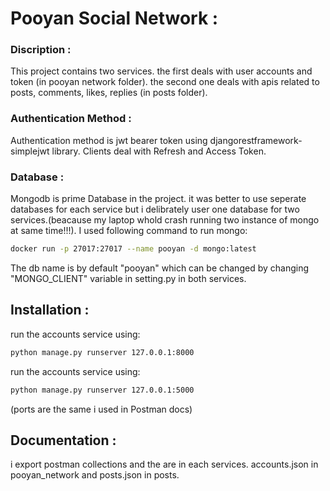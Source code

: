 # Pooyan Social Network :
### Discription :
This project contains two services. the first deals with user accounts and token (in pooyan network folder). the second one deals with apis related to posts, comments, likes, replies (in posts folder).

### Authentication Method :
Authentication method is jwt bearer token using djangorestframework-simplejwt library. Clients deal with Refresh and Access Token.

### Database :
Mongodb is prime Database in the project. it was better to use seperate databases for each service but i delibrately user one database for two services.(beacause my laptop whold crash running two instance of mongo at same time!!!). I used following command to run mongo:
```bash
docker run -p 27017:27017 --name pooyan -d mongo:latest
```
The db name is by default "pooyan" which can be changed by changing "MONGO_CLIENT" variable in setting.py in both services.

## Installation :
run the accounts service using:
```bash
python manage.py runserver 127.0.0.1:8000
```
run the accounts service using:
```bash
python manage.py runserver 127.0.0.1:5000
```
(ports are the same i used in Postman docs)

## Documentation :

i export postman collections and the are in each services. accounts.json in pooyan_network and posts.json in posts.